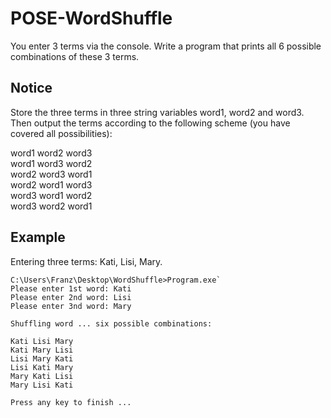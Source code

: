 # POSE-WordShuffle

You enter 3 terms via the console. Write a program that prints all 6 possible combinations of these 3 terms.
## Notice
Store the three terms in three string variables word1, word2 and word3. Then output the terms according to the following scheme (you have covered all possibilities):

word1 word2 word3  
word1 word3 word2  
word2 word3 word1  
word2 word1 word3  
word3 word1 word2  
word3 word2 word1 


## Example 

Entering three terms: Kati, Lisi, Mary.  

```console
C:\Users\Franz\Desktop\WordShuffle>Program.exe`  
Please enter 1st word: Kati  
Please enter 2nd word: Lisi  
Please enter 3nd word: Mary  

Shuffling word ... six possible combinations:

Kati Lisi Mary
Kati Mary Lisi
Lisi Mary Kati
Lisi Kati Mary
Mary Kati Lisi
Mary Lisi Kati

Press any key to finish ...
```

